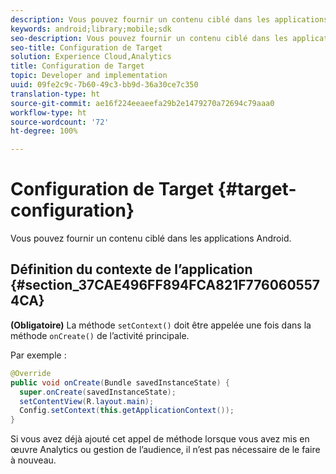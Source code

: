 ```yaml
---
description: Vous pouvez fournir un contenu ciblé dans les applications Android.
keywords: android;library;mobile;sdk
seo-description: Vous pouvez fournir un contenu ciblé dans les applications Android.
seo-title: Configuration de Target
solution: Experience Cloud,Analytics
title: Configuration de Target
topic: Developer and implementation
uuid: 09fe2c9c-7b60-49c3-bb9d-36a30ce7c350
translation-type: ht
source-git-commit: ae16f224eeaeefa29b2e1479270a72694c79aaa0
workflow-type: ht
source-wordcount: '72'
ht-degree: 100%

---
```



# Configuration de Target {#target-configuration}

Vous pouvez fournir un contenu ciblé dans les applications Android.

## Définition du contexte de l’application {#section_37CAE496FF894FCA821F7760605574CA}

**(Obligatoire)** La méthode `setContext()` doit être appelée une fois dans la méthode `onCreate()` de l’activité principale.

Par exemple :

```java
@Override 
public void onCreate(Bundle savedInstanceState) { 
  super.onCreate(savedInstanceState); 
  setContentView(R.layout.main); 
  Config.setContext(this.getApplicationContext()); 
}
```

Si vous avez déjà ajouté cet appel de méthode lorsque vous avez mis en œuvre Analytics ou gestion de l’audience, il n’est pas nécessaire de le faire à nouveau.
